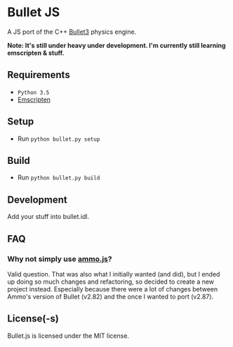 # Bullet JS

A JS port of the C++ [Bullet3](https://github.com/bulletphysics/bullet3) physics engine.

**Note: It's still under heavy under development. I'm currently still learning emscripten & stuff.**


## Requirements

* `Python 3.5`
* [Emscripten](https://kripken.github.io/emscripten-site/docs/getting_started/downloads.html)


## Setup

* Run `python bullet.py setup`


## Build

* Run `python bullet.py build`


## Development

Add your stuff into bullet.idl.


## FAQ

### Why not simply use [ammo.js](https://github.com/kripken/ammo.js)?

Valid question. That was also what I initially wanted (and did), but I ended up doing so much changes and refactoring, so decided to create a new project instead. Especially because there were a lot of changes between Ammo's version of Bullet (v2.82) and the once I wanted to port (v2.87).

## License(-s)
Bullet.js is licensed under the MIT license.